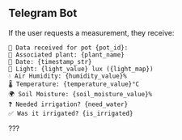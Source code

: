 ## Telegram Bot
If the user requests a measurement, they receive:
```plaintext
🌱 Data received for pot {pot_id}:
🌱 Associated plant: {plant_name}
📅 Date: {timestamp_str}
📡 Light: {light_value} lux ({light_map})
💧 Air Humidity: {humidity_value}%
🌡️ Temperature: {temperature_value}°C
🌍 Soil Moisture: {soil_moisture_value}%
❓ Needed irrigation? {need_water}
✅ Was it irrigated? {is_irrigated}
``` 
???